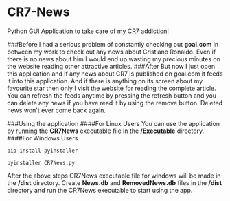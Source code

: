 # CR7-News
Python GUI Application to take care of my CR7 addiction!

###Before
I had a serious problem of constantly checking out **goal.com** in between my work to check out any news about Cristiano Ronaldo.
Even if there is no news about him I would end up wasting my precious minutes on the website reading other attractive articles.
###After
But now I just open this application and if any news about CR7 is published on goal.com it feeds it into this application.
And if there is anything on its screen about my favourite star then only I visit the website for reading the complete article.
You can refresh the feeds anytime by pressing the refresh button and you can delete any news if you have read it by using the remove button. Deleted news won't ever come back again.

###Using the application
####For Linux Users
You can use the application by running the **CR7News** executable file in the **/Executable** directory.
####For Windows Users
```
pip install pyinstaller
```
```
pyinstaller CR7News.py
```
After the above steps CR7News executable file for windows will be made in the **/dist** directory.
Create **News.db** and **RemovedNews.db** files in the **/dist** directory and run the CR7News executable to start using the app.
